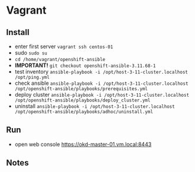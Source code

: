 # Vagrant

## Install

- enter first server `vagrant ssh centos-01`
- sudo `sudo su`
- `cd /home/vagrant/openshift-ansible`
- **IMPORTANT!** `git checkout openshift-ansible-3.11.68-1`
- test inventory `ansible-playbook -i /opt/host-3-11-cluster.localhost /opt/ping.yml`
- check ansible `ansible-playbook -i /opt/host-3-11-cluster.localhost /opt/openshift-ansible/playbooks/prerequisites.yml`
- deploy cluster `ansible-playbook -i /opt/host-3-11-cluster.localhost /opt/openshift-ansible/playbooks/deploy_cluster.yml`
- uninstall `ansible-playbook -i /opt/host-3-11-cluster.localhost /opt/openshift-ansible/playbooks/adhoc/uninstall.yml`

## Run

- open web console <https://okd-master-01.vm.local:8443>

## Notes
